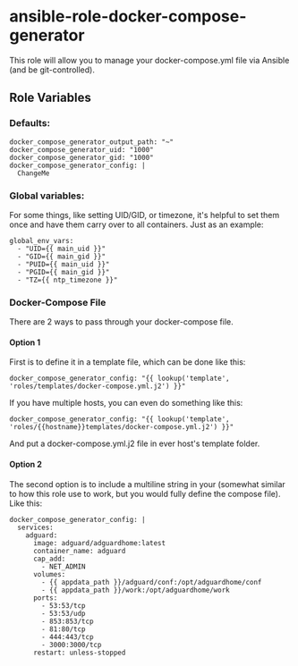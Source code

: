# ansible-role-docker-compose-generator

This role will allow you to manage your docker-compose.yml file via Ansible (and be git-controlled).

## Role Variables

### Defaults:
```
docker_compose_generator_output_path: "~"
docker_compose_generator_uid: "1000"
docker_compose_generator_gid: "1000"
docker_compose_generator_config: |
  ChangeMe
```

### Global variables:

For some things, like setting UID/GID, or timezone, it's helpful to set them once and have them carry over to all containers.  Just as an example:

```
global_env_vars:
  - "UID={{ main_uid }}"
  - "GID={{ main_gid }}"
  - "PUID={{ main_uid }}"
  - "PGID={{ main_gid }}"
  - "TZ={{ ntp_timezone }}"
```

### Docker-Compose File

There are 2 ways to pass through your docker-compose file.  

#### Option 1
First is to define it in a template file, which can be done like this:

```
docker_compose_generator_config: "{{ lookup('template', 'roles/templates/docker-compose.yml.j2') }}"
```

If you have multiple hosts, you can even do something like this:
```
docker_compose_generator_config: "{{ lookup('template', 'roles/{{hostname}}templates/docker-compose.yml.j2') }}"
```
And put a docker-compose.yml.j2 file in ever host's template folder.

#### Option 2
The second option is to include a multiline string in your (somewhat similar to how this role use to work, but you would fully define the compose file).  Like this:

```
docker_compose_generator_config: |
  services:
    adguard:
      image: adguard/adguardhome:latest
      container_name: adguard
      cap_add:
        - NET_ADMIN
      volumes:
        - {{ appdata_path }}/adguard/conf:/opt/adguardhome/conf
        - {{ appdata_path }}/work:/opt/adguardhome/work
      ports:
        - 53:53/tcp
        - 53:53/udp
        - 853:853/tcp
        - 81:80/tcp
        - 444:443/tcp
        - 3000:3000/tcp
      restart: unless-stopped
```